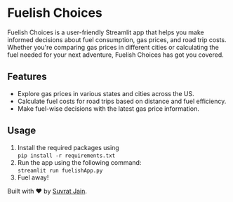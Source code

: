 # Fuelish Choices

Fuelish Choices is a user-friendly Streamlit app that helps you make informed decisions about fuel consumption, gas prices, and road trip costs. Whether you're comparing gas prices in different cities or calculating the fuel needed for your next adventure, Fuelish Choices has got you covered.

## Features

- Explore gas prices in various states and cities across the US.
- Calculate fuel costs for road trips based on distance and fuel efficiency.
- Make fuel-wise decisions with the latest gas price information.

## Usage

1. Install the required packages using <br>
```pip install -r requirements.txt```
2. Run the app using the following command:<br>
```streamlit run fuelishApp.py```
3. Fuel away!


Built with ❤️ by [Suvrat Jain](https://github.com/simplysuvi).

